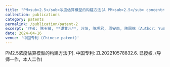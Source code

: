 ```yaml
---
title: "PM<sub>2.5</sub>浓度估算模型的构建方法(A PM<sub>2.5</sub> concentration estimation model)"
collection: publications
category: patents
permalink: /publication/patent-2
excerpt: '作者: 陈玉敏, **谭黄元**, 苏恒, 陈玥君, 周安南, 陈国栋 (Author: Yumin Chen, **Huangyuan Tan**, Heng Su, Yuejun Chen, Annan Zhou, Guodong Chen)'
date: 2024-04-16
venue: '中国专利 (Chinese patent)'
---
```


PM2.5浓度估算模型的构建方法[P]. 中国专利: ZL202210578832.6. 已授权. (导师一作，本人二作)
